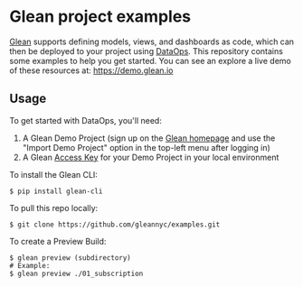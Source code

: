 # Glean project examples

[Glean](https://glean.io) supports defining models, views, and dashboards as code, which can then be deployed to your project using [DataOps](https://docs.glean.io/docs/data-ops/). This repository contains some examples to help you get started. You can see an explore a live demo of these resources at: https://demo.glean.io

## Usage

To get started with DataOps, you'll need:

1. A Glean Demo Project (sign up on the [Glean homepage](https://glean.io) and use the "Import Demo Project" option in the top-left menu after logging in)
2. A Glean [Access Key](https://docs.glean.io/docs/data-ops/Using-the-Glean-CLI/#1-create-an-access-key) for your Demo Project in your local environment

To install the Glean CLI:

```
$ pip install glean-cli
```

To pull this repo locally:

```
$ git clone https://github.com/gleannyc/examples.git
```

To create a Preview Build:

```
$ glean preview (subdirectory)
# Example:
$ glean preview ./01_subscription
```
